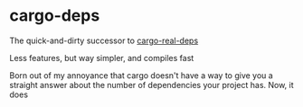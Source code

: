 # cargo-deps

The quick-and-dirty successor to [cargo-real-deps](https://lib.rs/cargo-real-deps)

Less features, but way simpler, and compiles fast

Born out of my annoyance that cargo doesn't have a way to give you a straight answer about the number of dependencies your project has.
Now, it does
